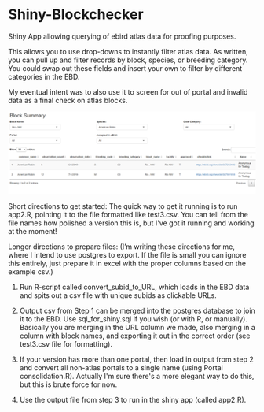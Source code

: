 # Shiny-Blockchecker
Shiny App allowing querying of ebird atlas data for proofing purposes.

This allows you to use drop-downs to instantly filter atlas data. As written, you can pull up and filter records by block, species, or breeding category. 
You could swap out these fields and insert your own to filter by different categories in the EBD.

My eventual intent was to also use it to screen for out of portal and invalid data as a final check on atlas blocks.

![shinypreview.PNG](https://github.com/nmanich/Shiny-Blockchecker/blob/main/shinypreview.PNG)

Short directions to get started:
The quick way to get it running is to run app2.R, pointing it to the file formatted like test3.csv. You can tell from the file names how polished a version this is, 
but I've got it running and working at the moment!

Longer directions to prepare files:
(I’m writing these directions for me, where I intend to use postgres to export. If the file is small you can ignore this entirely, just prepare it in excel with the proper columns based on the example csv.)

1. Run R-script called convert_subid_to_URL, which loads in the EBD data and spits out a csv file with unique subids as clickable URLs.

2. Output csv from Step 1 can be merged into the postgres database to join it to the EBD.  Use sql_for_shiny.sql if you wish (or with R, or manually). Basically you are merging in the URL column we made, also merging in a column with block names, and exporting it out in the correct order (see test3.csv file for formatting).

3. If your version has more than one portal, then load in output from step 2 and convert all non-atlas portals to a single name (using Portal consolidation.R). Actually I'm sure there's a more elegant way to do this, but this is brute force for now.

4. Use the output file from step 3 to run in the shiny app (called app2.R).


